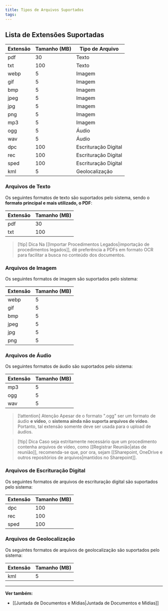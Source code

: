 ```yaml
---
title: Tipos de Arquivos Suportados
tags:
---
```

## Lista de Extensões Suportadas

| Extensão | Tamanho (MB) | Tipo de Arquivo      |
| -------- | ------------ | -------------------- |
| pdf      | 30           | Texto                |
| txt      | 100          | Texto                |
| webp     | 5            | Imagem               |
| gif      | 5            | Imagem               |
| bmp      | 5            | Imagem               |
| jpeg     | 5            | Imagem               |
| jpg      | 5            | Imagem               |
| png      | 5            | Imagem               |
| mp3      | 5            | Imagem               |
| ogg      | 5            | Áudio                |
| wav      | 5            | Áudio                |
| dpc      | 100          | Escrituração Digital |
| rec      | 100          | Escrituração Digital |
| sped     | 100          | Escrituração Digital |
| kml      | 5            | Geolocalização       |
### Arquivos de Texto
Os seguintes formatos de texto são suportados pelo sistema, sendo o **formato principal e mais utilizado, o PDF**:

| Extensão | Tamanho (MB) |
| -------- | ------------ |
| pdf      | 30           |
| txt      | 100          |
>[!tip] Dica
>Na [[Importar Procedimentos Legados|importação de procedimentos legados]], dê preferência a PDFs em formato OCR para facilitar a busca no conteúdo dos documentos.
### Arquivos de Imagem
Os seguintes formatos de imagem são suportados pelo sistema:

| Extensão | Tamanho (MB) |
| -------- | ------------ |
| webp     | 5            |
| gif      | 5            |
| bmp      | 5            |
| jpeg     | 5            |
| jpg      | 5            |
| png      | 5            |
### Arquivos de Áudio
Os seguintes formatos de áudio são suportados pelo sistema:

| Extensão | Tamanho (MB) |
| -------- | ------------ |
| mp3      | 5            |
| ogg      | 5            |
| wav      | 5            |
>[!attention] Atenção
> Apesar de o formato ".ogg" ser um formato de áudio **e vídeo**, o **sistema ainda não suporta arquivos de vídeo**. Portanto, tal extensão somente deve ser usada para o upload de áudios.

> [!tip] Dica 
> Caso seja estritamente necessário que um procedimento contenha arquivos de vídeo, como [[Registrar Reunião|atas de reunião]], recomenda-se que, por ora, sejam [[Sharepoint, OneDrive e outros repositórios de arquivos|mantidos no Sharepoint]].

### Arquivos de Escrituração Digital
Os seguintes formatos de arquivos de escrituração digital são suportados pelo sistema:

| Extensão | Tamanho (MB) |
| -------- | ------------ |
| dpc      | 100          |
| rec      | 100          |
| sped     | 100          |
### Arquivos de Geolocalização
Os seguintes formatos de arquivos de geolocalização são suportados pelo sistema:

| Extensão | Tamanho (MB) |
| -------- | ------------ |
| kml      | 5            |
___
**Ver também:** 
- [[Juntada de Documentos e Mídias|Juntada de Documentos e Mídias]]